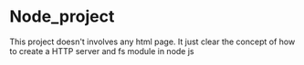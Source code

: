 # Node_project
This project doesn't involves any html page. It just clear the concept of how to create a HTTP server and fs module in node js
